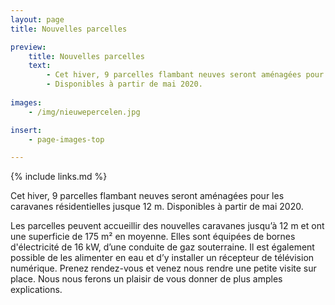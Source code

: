 ```yaml
---
layout: page
title: Nouvelles parcelles

preview:
    title: Nouvelles parcelles
    text: 
        - Cet hiver, 9 parcelles flambant neuves seront aménagées pour les caravanes résidentielles.
        - Disponibles à partir de mai 2020.
        
images:
    - /img/nieuwepercelen.jpg

insert:
    - page-images-top

---
```


{% include links.md %}

Cet hiver, 9 parcelles flambant neuves seront aménagées pour les caravanes résidentielles jusque 12 m. Disponibles à partir de mai 2020.

Les parcelles peuvent accueillir des nouvelles caravanes jusqu’à 12 m et ont une superficie de 175 m² en moyenne.
Elles sont équipées de bornes d'électricité de 16 kW, d’une conduite de gaz souterraine. Il est également possible de les alimenter en eau et d’y installer un récepteur de télévision numérique.
Prenez rendez-vous et venez nous rendre une petite visite sur place. Nous nous ferons un plaisir de vous donner de plus amples explications.
